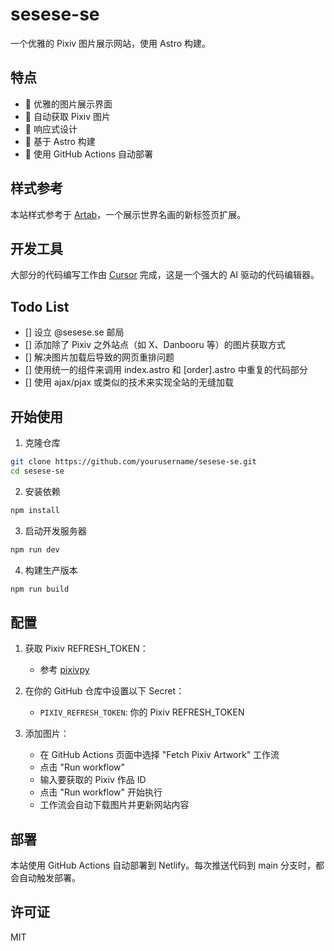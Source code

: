 # sesese-se

一个优雅的 Pixiv 图片展示网站，使用 Astro 构建。

## 特点

- 🎨 优雅的图片展示界面
- 🔄 自动获取 Pixiv 图片
- 📱 响应式设计
- 🚀 基于 Astro 构建
- 🤖 使用 GitHub Actions 自动部署

## 样式参考

本站样式参考于 [Artab](https://github.com/get-artab/artab)，一个展示世界名画的新标签页扩展。

## 开发工具

大部分的代码编写工作由 [Cursor](https://cursor.sh) 完成，这是一个强大的 AI 驱动的代码编辑器。

## Todo List

- [] 设立 @sesese.se 邮局
- [] 添加除了 Pixiv 之外站点（如 X、Danbooru 等）的图片获取方式
- [] 解决图片加载后导致的网页重排问题
- [] 使用统一的组件来调用 index.astro 和 [order].astro 中重复的代码部分
- [] 使用 ajax/pjax 或类似的技术来实现全站的无缝加载

## 开始使用

1. 克隆仓库
```bash
git clone https://github.com/yourusername/sesese-se.git
cd sesese-se
```

2. 安装依赖
```bash
npm install
```

3. 启动开发服务器
```bash
npm run dev
```

4. 构建生产版本
```bash
npm run build
```

## 配置

1. 获取 Pixiv REFRESH_TOKEN：
   - 参考 [pixivpy](https://github.com/upbit/pixivpy)

2. 在你的 GitHub 仓库中设置以下 Secret：
   - `PIXIV_REFRESH_TOKEN`: 你的 Pixiv REFRESH_TOKEN

3. 添加图片：
   - 在 GitHub Actions 页面中选择 "Fetch Pixiv Artwork" 工作流
   - 点击 "Run workflow"
   - 输入要获取的 Pixiv 作品 ID
   - 点击 "Run workflow" 开始执行
   - 工作流会自动下载图片并更新网站内容

## 部署

本站使用 GitHub Actions 自动部署到 Netlify。每次推送代码到 main 分支时，都会自动触发部署。

## 许可证

MIT 